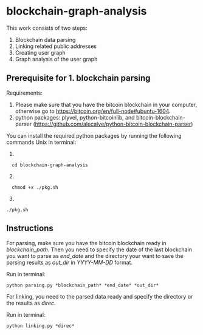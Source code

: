 # blockchain-graph-analysis

This work consists of two steps:
1. Blockchain data parsing
2. Linking related public addresses
3. Creating user graph
2. Graph analysis of the user graph

## Prerequisite for 1. blockchain parsing

Requirements:
1. Please make sure that you have the bitcoin blockchain in your computer, otherwise go to https://bitcoin.org/en/full-node#ubuntu-1604.
2. python packages: plyvel, python-bitcoinlib, and bitcoin-blockchain-parser (https://github.com/alecalve/python-bitcoin-blockchain-parser)


You can install the required python packages by running the following commands Unix in terminal: 

1.
```
  cd blockchain-graph-analysis
```
2. 
```
  chmod +x ./pkg.sh
```
3. 
```
./pkg.sh
```

## Instructions
For parsing, make sure you have the bitcoin blockchain ready in *blockchain_path*. Then you need to specify the date of the last blockchain you want to parse as *end_date*  and the directory your want to save the parsing results as *out_dir* in *YYYY-MM-DD* format. 

Run in terminal:

```
python parsing.py *blockchain_path* *end_date* *out_dir*
```

For linking, you need to the parsed data ready and specify the directory or the results as *direc*. 

Run in terminal:

```
python linking.py *direc*
```











